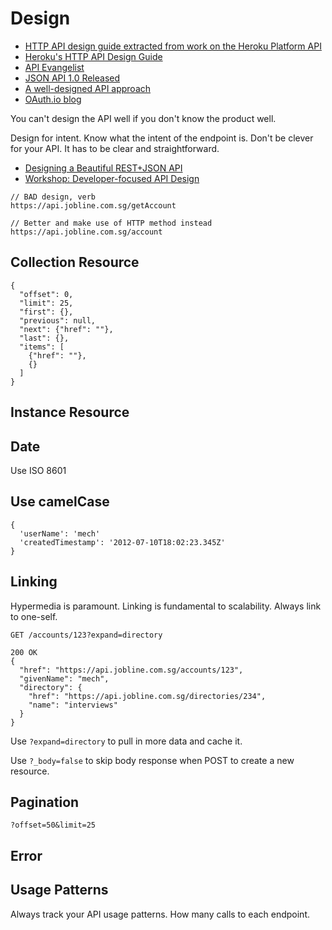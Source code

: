 # Design

* [HTTP API design guide extracted from work on the Heroku Platform API](https://github.com/interagent/http-api-design)
* [Heroku's HTTP API Design Guide](http://www.infoq.com/news/2014/08/heroku-http-design-guide)
* [API Evangelist](http://101.apievangelist.com/)
* [JSON API 1.0 Released](http://www.cerebris.com/blog/2015/06/04/jsonapi-1-0/)
* [A well-designed API approach](https://www.airpair.com/rest/posts/a-well-designed-api-approach)
* [OAuth.io blog](http://blog.oauth.io/)

You can't design the API well if you don't know the product well.

Design for intent. Know what the intent of the endpoint is. Don't be clever for your API. It has to be clear and straightforward.

* [Designing a Beautiful REST+JSON API](https://www.youtube.com/watch?v=5WXYw4J4QOU)
* [Workshop: Developer-focused API Design](https://www.youtube.com/watch?v=8p10bGFM9dg)

```
// BAD design, verb
https://api.jobline.com.sg/getAccount

// Better and make use of HTTP method instead
https://api.jobline.com.sg/account
```

## Collection Resource

```
{
  "offset": 0,
  "limit": 25,
  "first": {},
  "previous": null,
  "next": {"href": ""},
  "last": {},
  "items": [
    {"href": ""},
    {}
  ]}
```

## Instance Resource

## Date

Use ISO 8601

## Use camelCase

```
{
  'userName': 'mech'
  'createdTimestamp': '2012-07-10T18:02:23.345Z'}
```

## Linking

Hypermedia is paramount. Linking is fundamental to scalability. Always link to one-self.

```
GET /accounts/123?expand=directory

200 OK
{
  "href": "https://api.jobline.com.sg/accounts/123",
  "givenName": "mech",
  "directory": {
    "href": "https://api.jobline.com.sg/directories/234",
    "name": "interviews"  }
}
```

Use `?expand=directory` to pull in more data and cache it.

Use `?_body=false` to skip body response when POST to create a new resource.

## Pagination

```
?offset=50&limit=25
```

## Error


## Usage Patterns

Always track your API usage patterns. How many calls to each endpoint.

